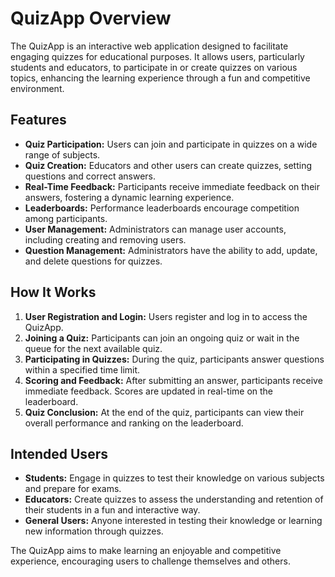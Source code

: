 # QuizApp Overview

The QuizApp is an interactive web application designed to facilitate engaging quizzes for educational purposes. It allows users, particularly students and educators, to participate in or create quizzes on various topics, enhancing the learning experience through a fun and competitive environment.

## Features

- **Quiz Participation:** Users can join and participate in quizzes on a wide range of subjects.
- **Quiz Creation:** Educators and other users can create quizzes, setting questions and correct answers.
- **Real-Time Feedback:** Participants receive immediate feedback on their answers, fostering a dynamic learning experience.
- **Leaderboards:** Performance leaderboards encourage competition among participants.
- **User Management:** Administrators can manage user accounts, including creating and removing users.
- **Question Management:** Administrators have the ability to add, update, and delete questions for quizzes.

## How It Works

1. **User Registration and Login:** Users register and log in to access the QuizApp.
2. **Joining a Quiz:** Participants can join an ongoing quiz or wait in the queue for the next available quiz.
3. **Participating in Quizzes:** During the quiz, participants answer questions within a specified time limit.
4. **Scoring and Feedback:** After submitting an answer, participants receive immediate feedback. Scores are updated in real-time on the leaderboard.
5. **Quiz Conclusion:** At the end of the quiz, participants can view their overall performance and ranking on the leaderboard.

## Intended Users

- **Students:** Engage in quizzes to test their knowledge on various subjects and prepare for exams.
- **Educators:** Create quizzes to assess the understanding and retention of their students in a fun and interactive way.
- **General Users:** Anyone interested in testing their knowledge or learning new information through quizzes.

The QuizApp aims to make learning an enjoyable and competitive experience, encouraging users to challenge themselves and others.
